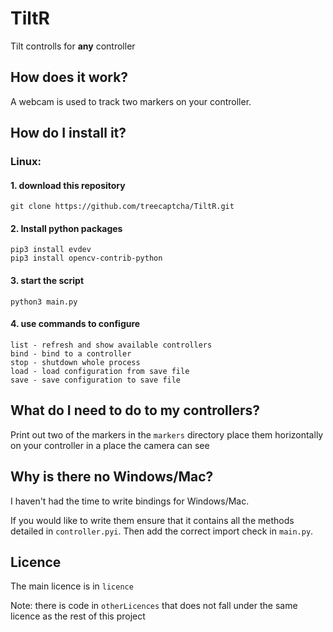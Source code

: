 # TiltR
Tilt controlls for **any** controller

## How does it work?
A webcam is used to track two markers on your controller.

## How do I install it?
### Linux:

#### 1. download this repository
```commandline
git clone https://github.com/treecaptcha/TiltR.git
```
#### 2. Install python packages
```commandline
pip3 install evdev
pip3 install opencv-contrib-python
```
#### 3. start the script
```commandline
python3 main.py
```
#### 4. use commands to configure
```commandline
list - refresh and show available controllers
bind - bind to a controller
stop - shutdown whole process
load - load configuration from save file
save - save configuration to save file
```

## What do I need to do to my controllers?
Print out two of the markers in the `markers` directory place them horizontally on your controller in a place the camera can see

## Why is there no Windows/Mac?
I haven't had the time to write bindings for Windows/Mac.

If you would like to write them ensure that it contains all the methods detailed in `controller.pyi`.
Then add the correct import check in `main.py`.

## Licence
The main licence is in `licence`

Note: there is code in `otherLicences` that does not fall under the same licence as the rest of this project
